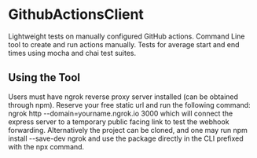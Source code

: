# GithubActionsClient
Lightweight tests on manually configured GitHub actions. Command Line tool to create and run actions manually. Tests for average start and end times using mocha and chai test suites.

## Using the Tool
Users must have ngrok reverse proxy server installed (can be obtained through npm). Reserve your free static url and run the following command: ngrok http --domain=yourname.ngrok.io 3000 which will connect the express server to a temporary public facing link to test the webhook forwarding. Alternatively the project can be cloned, and one may run npm install --save-dev ngrok and use the package directly in the CLI prefixed with the npx command. 
